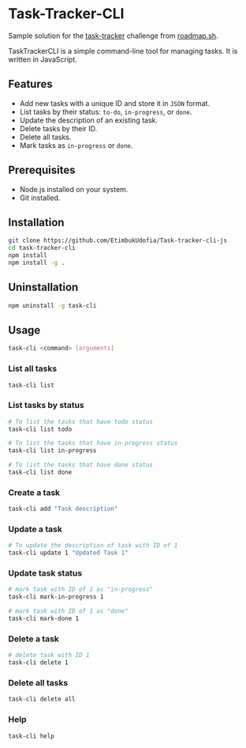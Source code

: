 # Task-Tracker-CLI

Sample solution for the [task-tracker](https://roadmap.sh/projects/task-tracker) challenge from [roadmap.sh](https://roadmap.sh/).

TaskTrackerCLI is a simple command-line tool for managing tasks. It is written in JavaScript.

## Features

- Add new tasks with a unique ID and store it in `JSON` format.
- List tasks by their status: `to-do`, `in-progress`, or `done`.
- Update the description of an existing task.
- Delete tasks by their ID.
- Delete all tasks.
- Mark tasks as `in-progress` or `done`.

## Prerequisites

- Node.js installed on your system.
- Git installed.

## Installation

```bash
git clone https://github.com/EtimbukUdofia/Task-tracker-cli-js
cd task-tracker-cli
npm install
npm install -g .
```

## Uninstallation
```bash
npm uninstall -g task-cli
```

## Usage
```bash
task-cli <command> [arguments]
```

### List all tasks

```bash
task-cli list
```

### List tasks by status
```bash
# To list the tasks that have todo status
task-cli list todo

# To list the tasks that have in-progress status
task-cli list in-progress

# To list the tasks that have done status
task-cli list done
```

### Create a task

```bash
task-cli add "Task description"
```

### Update a task

```bash
# To update the description of task with ID of 1 
task-cli update 1 "Updated Task 1"
```

### Update task status

```bash
# mark task with ID of 1 as "in-progress"
task-cli mark-in-progress 1

# mark task with ID of 1 as "done"
task-cli mark-done 1
```

### Delete a task

```bash
# delete task with ID 1
task-cli delete 1
```

### Delete all tasks
```bash
task-cli delete all
```

### Help
```bash
task-cli help
```